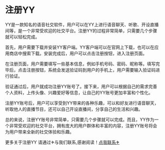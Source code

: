 # 注册YY

YY是一款知名的语音社交软件，用户可以在YY上进行语音聊天、听歌、开设直播间等，是一个非常受欢迎的社交平台。注册YY的过程非常简单，只需要几个步骤就可以轻松完成。

首先，用户需要下载并安装YY客户端。YY客户端可以在官网上下载，也可以在应用商店中搜索下载。安装完成后，用户可以点击注册按钮，进入注册页面。

在注册页面，用户需要填写一些基本信息，例如手机号码、密码、昵称等。填写完毕后，点击注册按钮，系统会发送验证码到用户的手机上，用户需要输入验证码进行验证。

验证通过后，用户就成功注册YY账号了。接下来，用户可以根据自己的需求完善个人资料，上传头像、兴趣爱好等信息，让自己的YY账号更加丰富和个性化。

注册YY账号后，用户可以享受到YY带来的各种乐趣，可以和好友进行语音聊天，听取他人的直播节目，还可以自己开设直播间，分享自己的生活和兴趣。

总的来说，注册YY账号非常简单，只需要几个步骤就可以完成。而且，YY作为一个非常受欢迎的社交平台，拥有庞大的用户群体和丰富的内容，注册YY账号将会为用户带来全新的社交体验和乐趣。

更多关于注册YY 请通过✈与我们联系,感谢阅读！[点我联系✈](https://box.k02.cc)